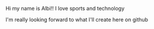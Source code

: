 Hi my name is Albi!! 
I love sports and technology 

I'm really looking forward to what I'll create here on github 
